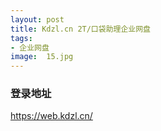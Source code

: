 ```yaml
---
layout: post
title: Kdzl.cn 2T/口袋助理企业网盘
tags:
- 企业网盘
image:  15.jpg
---
```




### 登录地址<br>
https://web.kdzl.cn/
